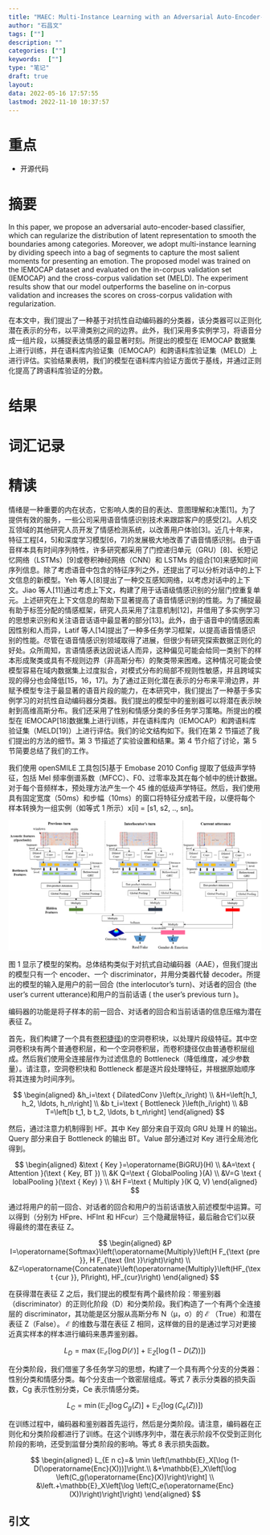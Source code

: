 ```yaml
---
title: "MAEC: Multi-Instance Learning with an Adversarial Auto-Encoder-Based Classifier for Speech Emotion Recognition"
author: "石昌文"
tags: [""]
description: ""
categories: [""]
keywords:  [""]
type: "笔记"
draft: true
layout: 
data: 2022-05-16 17:57:55
lastmod: 2022-11-10 10:37:57
---
```


# 重点

- 开源代码

# 摘要

In this paper, we propose an adversarial auto-encoder-based classifier, which can regularize the distribution of latent representation to smooth the boundaries among categories. Moreover, we adopt multi-instance learning by dividing speech into a bag of segments to capture the most salient moments for presenting an emotion. The proposed model was trained on the IEMOCAP dataset and evaluated on the in-corpus validation set (IEMOCAP) and the cross-corpus validation set (MELD). The experiment results show that our model outperforms the baseline on in-corpus validation and increases the scores on cross-corpus validation with regularization.

在本文中，我们提出了一种基于对抗性自动编码器的分类器，该分类器可以正则化潜在表示的分布，以平滑类别之间的边界。此外，我们采用多实例学习，将语音分成一组片段，以捕捉表达情感的最显著时刻。所提出的模型在 IEMOCAP 数据集上进行训练，并在语料库内验证集（IEMOCAP）和跨语料库验证集（MELD）上进行评估。实验结果表明，我们的模型在语料库内验证方面优于基线，并通过正则化提高了跨语料库验证的分数。

# 结果

# 词汇记录

# 精读

情绪是一种重要的内在状态，它影响人类的目的表达、意图理解和决策[1]。为了提供有效的服务，一些公司采用语音情感识别技术来跟踪客户的感受[2]。人机交互领域的其他研究人员开发了情感检测系统，以改善用户体验[3]。近几十年来，特征工程[4，5]和深度学习模型[6，7]的发展极大地改善了语音情感识别。由于语音样本具有时间序列特性，许多研究都采用了门控递归单元（GRU）[8]、长短记忆网络（LSTMs）[9]或卷积神经网络（CNN）和 LSTMs 的组合[10]来感知时间序列信息。除了考虑语音中包含的特征序列之外，还提出了可以分析对话中的上下文信息的新模型。Yeh 等人[8]提出了一种交互感知网络，以考虑对话中的上下文。Jiao 等人[11]通过考虑上下文，构建了用于话语级情感识别的分层门控重复单元。上述研究在上下文信息的帮助下显著提高了语音情感识别的性能。为了捕捉最有助于标签分配的情感框架，研究人员采用了注意机制[12]，并借用了多实例学习的思想来识别和关注语音话语中最显著的部分[13]。此外，由于语音中的情感因素因性别和人而异，Latif 等人[14]提出了一种多任务学习框架，以提高语音情感识别的性能。尽管在语音情感识别领域取得了进展，但很少有研究探索数据正则化的好处。众所周知，言语情感表达因说话人而异，这种偏见可能会给同一类别下的样本形成聚类或具有不规则边界（非高斯分布）的聚类带来困难。这种情况可能会使模型容易在域内数据集上过度拟合，对模式分布的局部不规则性敏感，并且跨域实现的得分也会降低[15，16，17]。为了通过正则化潜在表示的分布来平滑边界，并赋予模型专注于最显著的语音片段的能力，在本研究中，我们提出了一种基于多实例学习的对抗性自动编码器分类器。我们提出的模型中的鉴别器可以将潜在表示映射到高维高斯分布。我们还采用了性别和情感分类的多任务学习策略。所提出的模型在 IEMOCAP[18]数据集上进行训练，并在语料库内（IEMOCAP）和跨语料库验证集（MELD[19]）上进行评估。我们的论文结构如下。我们在第 2 节描述了我们提出的方法的细节。第 3 节描述了实验设置和结果。第 4 节介绍了讨论，第 5 节简要总结了我们的工作。

我们使用 openSMILE 工具包[5]基于 Emobase 2010 Config 提取了低级声学特征，包括 Mel 频率倒谱系数（MFCC）、F0、过零率及其在每个帧中的统计数据。对于每个音频样本，预处理方法产生一个 45 维的低级声学特征。然后，我们使用具有固定宽度（50ms）和步幅（10ms）的窗口将特征分成若干段，以便将每个样本转换为一组实例（如等式 1 所示）x[i] = [s1, s2, .., sn]。

![]({46}_MAEC%20Multi-Instance%20Learning%20with%20an%20Adversarial%20Auto-Encoder-Based%20Classifier%20for%20Speech%20Emotion%20Recognition.assets/image-20221110092854.png)

图 1 显示了模型的架构。总体结构类似于对抗式自动编码器（AAE），但我们提出的模型只有一个 encoder、一个 discriminator，并用分类器代替 decoder。所提出的模型的输入是用户的前一回合 (the interlocutor’s turn)、对话者的回合 (the user’s current utterance)和用户的当前话语 ( the user’s previous turn )。

编码器的功能是将子样本的前一回合、对话者的回合和当前话语的信息压缩为潜在表征 Z。

首先，我们构建了一个具有[卷积捷径](https://www.cnblogs.com/linzzz98/articles/13454369.html))的空洞卷积块，以处理片段级特征。其中空洞卷积块有两个普通卷积层，和一个空洞卷积层，而卷积捷径仅由普通卷积层组成。然后我们使用全连接层作为过滤信息的 Bottleneck（降低维度，减少参数量）。请注意，空洞卷积块和 Bottleneck 都是逐片段处理特征，并根据原始顺序将其连接为时间序列。

$$
\begin{aligned}
&h_i=\text { DilatedConv }\left(x_i\right) \\
&H=\left[h_1, h_2, \ldots, h_n\right] \\
&b t_i=\text { Bottleneck }\left(h_i\right) \\
&B T=\left[b t_1, b t_2, \ldots, b t_n\right]
\end{aligned}
$$

然后，通过注意力机制得到 HF。其中 Key 部分来自于双向 GRU 处理 H 的输出。Query 部分来自于 Bottleneck 的输出 BT。Value 部分通过对 Key 进行全局池化得到。

$$
\begin{aligned}
&\text { Key }=\operatorname{BiGRU}(H) \\
&A=\text { Attention }(\text { Key, BT }) \\
&K Q=\text { GlobalPooling }(A) \\
&V=G \text { lobalPooling }(\text { Key) } \\
&H F=\text { Multiply }(K Q, V)
\end{aligned}
$$

通过将用户的前一回合、对话者的回合和用户的当前话语放入前述模型中运算。可以得到（分别为 HFpre、HFInt 和 HFcur）三个隐藏层特征，最后融合它们以获得最终的潜在表征 Z。

$$
\begin{aligned}
&P I=\operatorname{Softmax}\left(\operatorname{Multiply}\left(H F_{\text {pre }}, H F_{\text {Int }}\right)\right) \\
&Z=\operatorname{Concatenate}\left(\operatorname{Multiply}\left(HF_{\text {cur }}, PI\right), HF_{cur}\right)
\end{aligned}
$$

在获得潜在表征 Z 之后，我们提出的模型有两个最终阶段：带鉴别器（discriminator）的正则化阶段（D）和分类阶段。我们构造了一个有两个全连接层的 discriminator，其功能是区分服从高斯分布 N（μ，σ）的 $\mathcal{E}$  （True）和潜在表征 Z（False）。 $\mathcal{E}$ 的维数与潜在表征 Z 相同，这样做的目的是通过学习对更接近真实样本的样本进行编码来愚弄鉴别器。

$$
L_D=\max \left(\mathbb{E}_{\mathcal{E}}[\log D(\mathcal{E})]+\mathbb{E}_Z[\log (1-D(Z))]\right)
$$

在分类阶段，我们借鉴了多任务学习的思想，构建了一个具有两个分支的分类器：性别分类和情感分类。每个分支由一个致密层组成。等式 7 表示分类器的损失函数，Cg 表示性别分类，Ce 表示情感分类。

$$
L_C=\min \left(\mathbb{E}_Z\left[\log C_g(Z)\right]+\mathbb{E}_Z\left[\log \left(C_e(Z)\right)\right]\right)
$$

在训练过程中，编码器和鉴别器首先运行，然后是分类阶段。请注意，编码器在正则化和分类阶段都进行了训练。在这个训练序列中，潜在表示阶段不仅受到正则化阶段的影响，还受到监督分类阶段的影响。等式 8 表示损失函数。

$$
\begin{aligned}
L_{E n c}=& \min \left(\mathbb{E}_X[\log (1-D(\operatorname{Enc}(X)))]\right.\\
&+\mathbb{E}_X\left[\log \left(C_g(\operatorname{Enc}(X))\right)\right] \\
&\left.+\mathbb{E}_X\left[\log \left(C_e(\operatorname{Enc}(X))\right)\right]\right)
\end{aligned}
$$

## 引文
